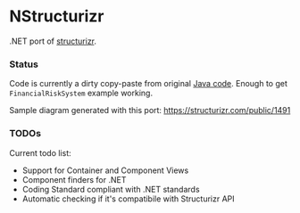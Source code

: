 # NStructurizr
.NET port of [structurizr](https://structurizr.com).

### Status
Code is currently a dirty copy-paste from original [Java code](https://github.com/structurizr/java). Enough to get `FinancialRiskSystem` example working. 

Sample diagram generated with this port: https://structurizr.com/public/1491

### TODOs
Current todo list:
 - Support for Container and Component Views
 - Component finders for .NET
 - Coding Standard compliant with .NET standards
 - Automatic checking if it's compatibile with Structurizr API